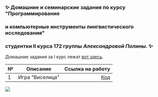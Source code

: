 ### :sparkles: Домашние и семинарские задания по курсу "Программирование

### и компьютерные инструменты лингвистического исследования" 

### студентки II курса 172 группы _Александровой Полины_. :sparkles: 

Домашние задания за I курс лежат [вот здесь](https://github.com/psaleksandrova/hseprog2017).

№|Описание|Ссылка на работу
---|:---:|---:
1|Игра "Виселица"|[_Код_](https://github.com/psaleksandrova/hseprog2018/blob/master/homeworks/hw1/homework1.ipynb)

![](https://pp.userapi.com/c621706/v621706919/4acbc/XygZHohxvoA.jpg)
